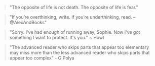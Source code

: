 > "The opposite of life is not death.
> The opposite of life is fear."


> "If you’re overthinking, write. If you’re underthinking, read. – @AlexAndBooks"

> "Sorry. I've had enough of running away, Sophie. Now I've got something I want to protect. It's you." ~ Howl

> "The advanced reader who skips parts that appear too elementary may miss more than the less advanced reader who skips parts that appear too complex" - G.Polya
